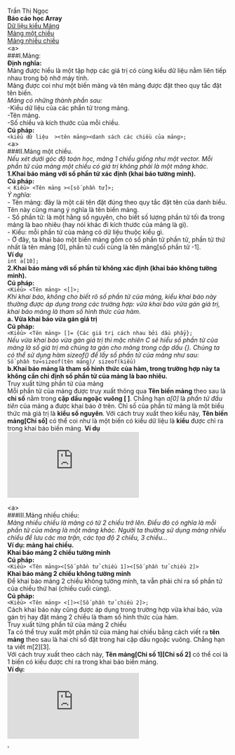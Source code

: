 Trần Thị Ngọc  
**Báo cáo học Array**  
[Dữ liệu kiểu Mảng](#Mảng)  
[Mảng một chiều](#Mảng_một_chiều)  
[Mảng nhiều chiều](#Mảng_nhiều_chiều)   
<a name = Mảng><a\>  
###I.Mảng:  
**Định nghĩa:**  
      Mảng được hiểu là một tập hợp các giá trị có cùng kiểu dữ liệu nằm liên tiếp nhau trong bộ nhớ máy tính.  
      Mảng được coi như một biến mảng và tên mảng được đặt theo quy tắc đặt tên biến.  
    *Mảng có những thành phần sau:*  
      -Kiểu dữ liệu của các phần tử trong mảng.    
      -Tên mảng.  
      -Số chiều và kích thước của mỗi chiều.  
**Cú pháp:**  
`<kiểu dữ liệu  ><tên mảng><danh sách các chiều của mảng>;`  
<a name = Mảng_một_chiều><a\>  
###II.Mảng một chiều.  
*Nếu xét dưới góc độ toán học, mảng 1 chiều giống như một vector. Mỗi phần tử của mảng một chiều có giá trị không phải là một mảng khác.*   
**1.Khai báo mảng với số phần tử xác định (khai báo tường minh).**    
**Cú pháp:**  
`< Kiểu> <Tên mảng ><[số phần tử]>;`    
    *Ý nghĩa:*    
        - Tên mảng: đây là một cái tên đặt đúng theo quy tắc đặt tên của danh biểu. Tên này cũng mang ý nghĩa là tên biến mảng.  
        - Số phần tử: là một hằng số nguyên, cho biết số lượng phần tử tối đa trong mảng là bao nhiêu (hay nói khác đi kích thước của mảng là gì).  
        - Kiểu: mỗi phần tử của mảng có dữ liệu thuộc kiểu gì.  
        - Ở đây, ta khai báo một biến mảng gồm có số phần tử phần tử, phần tử thứ nhất là tên mảng [0], phần tử cuối cùng là tên mảng[số phần tử -1].  
**Ví dụ**  
`int a[10];`  
**2.Khai báo mảng với số phần tử không xác định (khai báo không tường minh).**    
**Cú pháp:**    
`<Kiểu> <Tên mảng> <[]>;`   
        *Khi khai báo, không cho biết rõ số phần tử của mảng, kiểu khai báo này thường được áp dụng trong các trường hợp: vừa khai báo vừa gán giá trị, khai báo mảng là tham số hình thức của hàm.*  
    **a. Vừa khai báo vừa gán giá trị**  
    **Cú pháp:**  
`<Kiểu> <Tên mảng> []= {Các giá trị cách nhau bởi dấu phẩy};`  
     *Nếu vừa khai báo vừa gán giá trị thì mặc nhiên C sẽ hiểu số phần tử của mảng là số giá trị mà chúng ta gán cho mảng trong cặp dấu {}. Chúng ta có thể sử dụng hàm sizeof() để lấy số phần tử của mảng như sau:*  
`Số phần tử=sizeof(tên mảng)/ sizeof(kiểu)`  
    **b.Khai báo mảng là tham số hình thức của hàm, trong trường hợp này ta không cần chỉ định số phần tử của mảng là bao nhiêu.**    
Truy xuất từng phần tử của mảng  
Mỗi phần tử của mảng được truy xuất thông qua **Tên biến mảng** theo sau là **chỉ số** nằm trong **cặp dấu ngoặc vuông [ ]**. Chẳng hạn *a[0]* là *phần tử đầu tiên* của mảng a được khai báo ở trên. Chỉ số của phần tử mảng là một biểu thức mà giá trị là **kiểu số nguyên**.
Với cách truy xuất theo kiểu này, **Tên biến mảng[Chỉ số]** có thể coi như là một biến có kiểu dữ liệu là **kiểu** được chỉ ra trong khai báo biến mảng.
**Ví dụ**    
![ví dụ 1](http://tuhocanninhmang.com/ngon-ngu-lap-trinh/c-cpp/tu-hoc-lap-trinh-c-bai-10-mang-mot-chieu.htm)    

<a name= Mảng_nhiều_chiều><a\>  
###III.Mảng nhiều chiều:  
*Mảng nhiều chiều là mảng có từ 2 chiều trở lên. Điều đó có nghĩa là mỗi phần tử của mảng là một mảng khác.
Người ta thường sử dụng mảng nhiều chiều để lưu các ma trận, các tọa độ 2 chiều, 3 chiều…*   
**Ví dụ: mảng hai chiều.**    
**Khai báo mảng 2 chiều tường minh**  
**Cú pháp:**  
`<Kiểu> <Tên mảng><[Số phần tử chiều 1]><[Số phần tử chiều 2]>`    
**Khai báo mảng 2 chiều không tường minh**    
Để khai báo mảng 2 chiều không tường minh, ta vẫn phải chỉ ra số phần tử của chiều thứ hai (chiều cuối cùng).   
**Cú pháp:**   
`<Kiểu> <Tên mảng> <[]><[Số phần tử chiều 2]>;`    
Cách khai báo này cũng được áp dụng trong trường hợp vừa khai báo, vừa gán trị hay đặt mảng 2 chiều là tham số hình thức của hàm.  
Truy xuất từng phần tử của mảng 2 chiều  
Ta có thể truy xuất một phần tử của mảng hai chiều bằng cách viết ra **tên mảng** theo sau là hai chỉ số đặt trong hai cặp dấu ngoặc vuông. Chẳng hạn ta viết m[2][3].  
Với cách truy xuất theo cách này, **Tên mảng[Chỉ số 1][Chỉ số 2]** có thể coi là 1 biến có kiểu được chỉ ra trong khai báo biến mảng.  
**Ví dụ:**  
![ví dụ 2](http://tuhocanninhmang.com/ngon-ngu-lap-trinh/c-cpp/tu-hoc-lap-trinh-c-bai-11-mang-nhieu-chieu.htm)  
    






        




 


'



